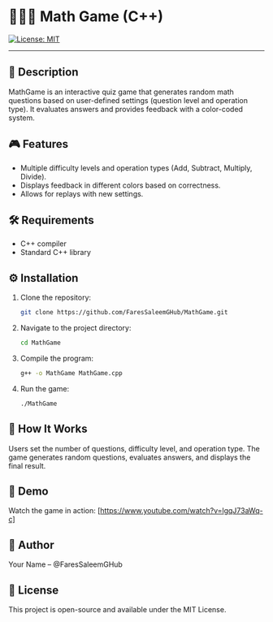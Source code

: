 # 🧮🎲➕ Math Game (C++)
[![License: MIT](https://img.shields.io/badge/License-MIT-yellow.svg)](LICENSE)

---

## 📄 Description
MathGame is an interactive quiz game that generates random math questions based on user-defined settings (question level and operation type). It evaluates answers and provides feedback with a color-coded system.

## 🎮 Features
- Multiple difficulty levels and operation types (Add, Subtract, Multiply, Divide).
- Displays feedback in different colors based on correctness.
- Allows for replays with new settings.

## 🛠️ Requirements
- C++ compiler
- Standard C++ library

## ⚙️ Installation
1. Clone the repository:
   ```bash
   git clone https://github.com/FaresSaleemGHub/MathGame.git
   
2. Navigate to the project directory:
   ```bash
   cd MathGame
3. Compile the program:
   ```bash
   g++ -o MathGame MathGame.cpp
4. Run the game:
   ```bash
   ./MathGame
   
## 🧠 How It Works
Users set the number of questions, difficulty level, and operation type. The game generates random questions, evaluates answers, and displays the final result.

## 🎥 Demo
Watch the game in action: [https://www.youtube.com/watch?v=lgqJ73aWq-c]
   
## 👤 Author
Your Name – @FaresSaleemGHub

## 📜 License
This project is open-source and available under the MIT License.


